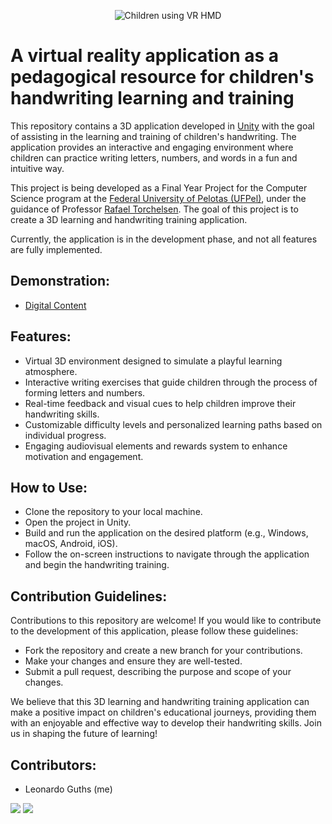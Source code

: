 <p align="center">
  <img alt="Children using VR HMD" src="https://i.imgur.com/2IZ4IQt.png" />
</p>

# A virtual reality application as a pedagogical resource for children's handwriting learning and training

This repository contains a 3D application developed in [Unity](https://unity.com/) with the goal of assisting in the learning and training of children's handwriting. The application provides an interactive and engaging environment where children can practice writing letters, numbers, and words in a fun and intuitive way.

This project is being developed as a Final Year Project for the Computer Science program at the [Federal University of Pelotas (UFPel)](https://portal.ufpel.edu.br/), under the guidance of Professor [Rafael Torchelsen](http://lattes.cnpq.br/4828490550640720). The goal of this project is to create a 3D learning and handwriting training application. 

Currently, the application is in the development phase, and not all features are fully implemented.

## Demonstration:
- [Digital Content](https://drive.google.com/drive/folders/1G4FkwmCZWLEH9psuWwIEjazIe3b6GEx_?usp=sharing)

## Features:
- Virtual 3D environment designed to simulate a playful learning atmosphere.
- Interactive writing exercises that guide children through the process of forming letters and numbers.
- Real-time feedback and visual cues to help children improve their handwriting skills.
- Customizable difficulty levels and personalized learning paths based on individual progress.
- Engaging audiovisual elements and rewards system to enhance motivation and engagement.
## How to Use:
- Clone the repository to your local machine.
- Open the project in Unity.
- Build and run the application on the desired platform (e.g., Windows, macOS, Android, iOS).
- Follow the on-screen instructions to navigate through the application and begin the handwriting training.

## Contribution Guidelines:
Contributions to this repository are welcome! If you would like to contribute to the development of this application, please follow these guidelines:
- Fork the repository and create a new branch for your contributions.
- Make your changes and ensure they are well-tested.
- Submit a pull request, describing the purpose and scope of your changes.


We believe that this 3D learning and handwriting training application can make a positive impact on children's educational journeys, providing them with an enjoyable and effective way to develop their handwriting skills.
Join us in shaping the future of learning!


## Contributors:

- Leonardo Guths (me)

<a href = "mailto:guths.contact@gmail.com"><img src="https://img.shields.io/badge/-Gmail-%23333?style=for-the-badge&logo=gmail&logoColor=white" target="_blank"></a>
<a href="https://www.linkedin.com/in/leonardoguths" target="_blank"><img src="https://img.shields.io/badge/-LinkedIn-%230077B5?style=for-the-badge&logo=linkedin&logoColor=white" target="_blank"></a>

